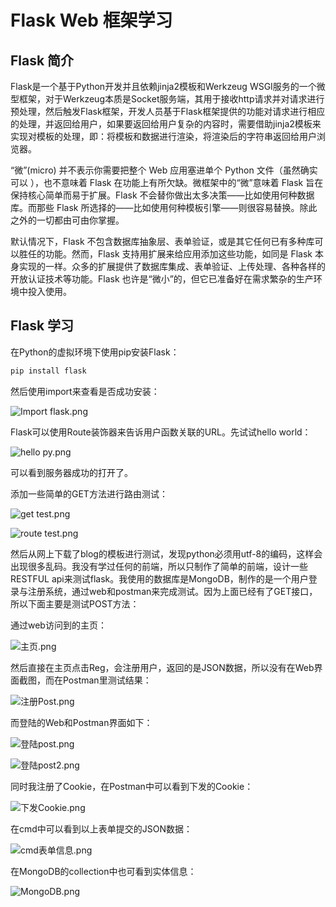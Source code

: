 # Flask Web 框架学习

## Flask 简介

Flask是一个基于Python开发并且依赖jinja2模板和Werkzeug WSGI服务的一个微型框架，对于Werkzeug本质是Socket服务端，其用于接收http请求并对请求进行预处理，然后触发Flask框架，开发人员基于Flask框架提供的功能对请求进行相应的处理，并返回给用户，如果要返回给用户复杂的内容时，需要借助jinja2模板来实现对模板的处理，即：将模板和数据进行渲染，将渲染后的字符串返回给用户浏览器。

“微”(micro) 并不表示你需要把整个 Web 应用塞进单个 Python 文件（虽然确实可以 ），也不意味着 Flask 在功能上有所欠缺。微框架中的“微”意味着 Flask 旨在保持核心简单而易于扩展。Flask 不会替你做出太多决策——比如使用何种数据库。而那些 Flask 所选择的——比如使用何种模板引擎——则很容易替换。除此之外的一切都由可由你掌握。

默认情况下，Flask 不包含数据库抽象层、表单验证，或是其它任何已有多种库可以胜任的功能。然而，Flask 支持用扩展来给应用添加这些功能，如同是 Flask 本身实现的一样。众多的扩展提供了数据库集成、表单验证、上传处理、各种各样的开放认证技术等功能。Flask 也许是“微小”的，但它已准备好在需求繁杂的生产环境中投入使用。

## Flask 学习

在Python的虚拟环境下使用pip安装Flask：

```sh
pip install flask
```

然后使用import来查看是否成功安装：

![Import flask.png](https://i.loli.net/2019/05/25/5ce8e568d8cc663714.png)

Flask可以使用Route装饰器来告诉用户函数关联的URL。先试试hello world：

![hello py.png](https://i.loli.net/2019/05/25/5ce8e568aea4962152.png)

可以看到服务器成功的打开了。

添加一些简单的GET方法进行路由测试：

![get test.png](https://i.loli.net/2019/05/25/5ce8e568c3f8840875.png)

![route test.png](https://i.loli.net/2019/05/25/5ce8e568f119419194.png)

然后从网上下载了blog的模板进行测试，发现python必须用utf-8的编码，这样会出现很多乱码。我没有学过任何的前端，所以只制作了简单的前端，设计一些RESTFUL api来测试flask。我使用的数据库是MongoDB，制作的是一个用户登录与注册系统，通过web和postman来完成测试。因为上面已经有了GET接口，所以下面主要是测试POST方法：

通过web访问到的主页：

![主页.png](https://i.loli.net/2019/05/25/5ce8e568f1f2621262.png)

然后直接在主页点击Reg，会注册用户，返回的是JSON数据，所以没有在Web界面截图，而在Postman里测试结果：

![注册Post.png](https://i.loli.net/2019/05/25/5ce8e568f0d8790083.png)

而登陆的Web和Postman界面如下：

![登陆post.png](https://i.loli.net/2019/05/25/5ce8e568d8e0e43804.png)

![登陆post2.png](https://i.loli.net/2019/05/25/5ce8e568f1ff671479.png)

同时我注册了Cookie，在Postman中可以看到下发的Cookie：

![下发Cookie.png](https://i.loli.net/2019/05/25/5ce8e568f1bc865875.png)

在cmd中可以看到以上表单提交的JSON数据：

![cmd表单信息.png](https://i.loli.net/2019/05/25/5ce8e568f088e29997.png)

在MongoDB的collection中也可看到实体信息：

![MongoDB.png](https://i.loli.net/2019/05/25/5ce957e6339b452236.png)





